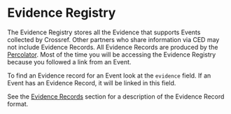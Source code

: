 # Evidence Registry

The Evidence Registry stores all the Evidence that supports Events collected by Crossref. Other partners who share information via CED may not include Evidence Records. All Evidence Records are produced by the [Percolator](../sources/percolator). Most of the time you will be accessing the Evidence Registry because you followed a link from an Event.

To find an Evidence record for an Event look at the `evidence` field. If an Event has an Evidence Record, it will be linked in this field.

See the [Evidence Records](../data/evidence-records) section for a description of the Evidence Record format.